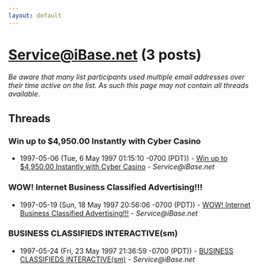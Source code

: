 ```yaml
---
layout: default
---
```


# Service@iBase.net (3 posts)

_Be aware that many list participants used multiple email addresses over their time active on the list. As such this page may not contain all threads available._

## Threads

### Win up to $4,950.00 Instantly with Cyber Casino
+ 1997-05-06 (Tue, 6 May 1997 01:15:10 -0700 (PDT)) - [Win up to $4,950.00 Instantly with Cyber Casino](/archive/1997/05/94efe8a618bf48dad08b78c910d488a6e4b587eb9fa6338df441b05d9c569f97) - _Service@iBase.net_

### WOW!  Internet Business Classified Advertising!!!
+ 1997-05-19 (Sun, 18 May 1997 20:56:06 -0700 (PDT)) - [WOW!  Internet Business Classified Advertising!!!](/archive/1997/05/e07de572a924c21c716b6917e8448421b5c690ca1c0aa4b39fcdda8dcaf2090d) - _Service@iBase.net_

### BUSINESS CLASSIFIEDS INTERACTIVE(sm)
+ 1997-05-24 (Fri, 23 May 1997 21:36:59 -0700 (PDT)) - [BUSINESS CLASSIFIEDS INTERACTIVE(sm)](/archive/1997/05/c222d88305be1685b6ba8ec2daf0a720ad46764f27a8af06f8c42f5e2ae7bb94) - _Service@iBase.net_

